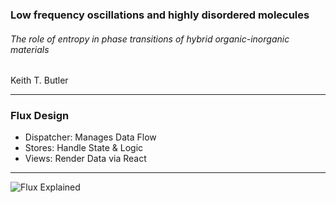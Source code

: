 ### Low frequency oscillations and highly disordered molecules
###### The role of entropy in phase transitions of hybrid organic-inorganic materials

 Keith T. Butler

---

### Flux Design

- Dispatcher: Manages Data Flow
- Stores: Handle State & Logic
- Views: Render Data via React

---

![Flux Explained](https://facebook.github.io/flux/img/flux-simple-f8-diagram-explained-1300w.png)

